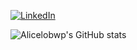 [![LinkedIn](https://img.shields.io/badge/-LinkedIn-000?style=for-the-badge&logo=linkedin&logoColor=#ec5c8d&color:1)](https://www.linkedin.com/in/mariah-alice-pereira-b994ba327/)

![Alicelobwp's GitHub stats](https://github-readme-stats.vercel.app/api?username=alicelobwp&theme=radical&show_icons=true)
